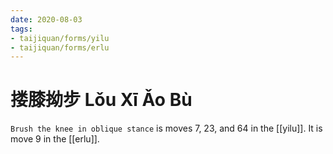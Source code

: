 ```yaml
---
date: 2020-08-03
tags:
- taijiquan/forms/yilu
- taijiquan/forms/erlu
---
```


# 搂膝拗步 Lǒu Xī Ǎo Bù

`Brush the knee in oblique stance` is moves 7, 23, and 64 in the [[yilu]]. It is move 9 in the [[erlu]].
